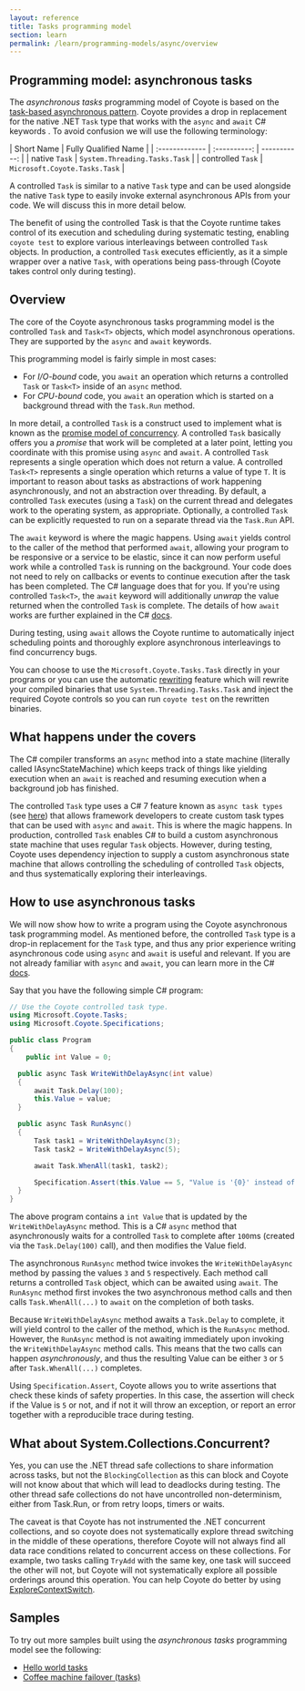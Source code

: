 ```yaml
---
layout: reference
title: Tasks programming model
section: learn
permalink: /learn/programming-models/async/overview
---
```


## Programming model: asynchronous tasks

The _asynchronous tasks_ programming model of Coyote is based on the [task-based asynchronous
pattern](https://docs.microsoft.com/en-us/dotnet/standard/asynchronous-programming-patterns/task-based-asynchronous-pattern-tap).
Coyote provides a drop in replacement for the native .NET `Task` type that works with the `async`
and `await` C# keywords . To avoid confusion we will use the following terminology:

| Short Name        | Fully Qualified Name     |
| :-------------    | :----------: | -----------: |
|  native `Task`    | `System.Threading.Tasks.Task`   |
| controlled `Task` | `Microsoft.Coyote.Tasks.Task`  |


A controlled `Task` is similar to a native `Task` type and can be used alongside the native `Task`
type to easily invoke external asynchronous APIs from your code. We will discuss this in more detail
below.

The benefit of using the controlled Task is that the Coyote runtime takes control of its execution
and scheduling during systematic testing, enabling `coyote test` to explore various interleavings
between controlled `Task` objects. In production, a controlled `Task` executes efficiently, as it a
simple wrapper over a native `Task`, with operations being pass-through (Coyote takes control only
during testing).

## Overview

The core of the Coyote asynchronous tasks programming model is the controlled `Task` and `Task<T>`
objects, which model asynchronous operations. They are supported by the `async` and `await`
keywords.

This programming model is fairly simple in most cases:
- For _I/O-bound_ code, you `await` an operation which returns a controlled `Task` or `Task<T>`
  inside of an `async` method.
- For _CPU-bound_ code, you `await` an operation which is started on a background thread with the
  `Task.Run` method.

In more detail, a controlled `Task` is a construct used to implement what is known as the [promise
model of concurrency](https://en.wikipedia.org/wiki/Futures_and_promises). A controlled `Task`
basically offers you a _promise_ that work will be completed at a later point, letting you
coordinate with this promise using `async` and `await`. A controlled `Task` represents a single
operation which does not return a value. A controlled `Task<T>` represents a single operation which
returns a value of type `T`. It is important to reason about tasks as abstractions of work happening
asynchronously, and not an abstraction over threading. By default, a controlled `Task` executes
(using a `Task`) on the current thread and delegates work to the operating system, as appropriate.
Optionally, a controlled `Task` can be explicitly requested to run on a separate thread via the
`Task.Run` API.

The `await` keyword is where the magic happens. Using `await` yields control to the caller of the
method that performed `await`, allowing your program to be responsive or a service to be elastic,
since it can now perform useful work while a controlled `Task` is running on the background. Your
code does not need to rely on callbacks or events to continue execution after the task has been
completed. The C# language does that for you. If you're using controlled `Task<T>`, the `await`
keyword will additionally _unwrap_ the value returned when the controlled `Task` is complete. The
details of how `await` works are further explained in the C#
[docs](https://docs.microsoft.com/en-us/dotnet/standard/asynchronous-programming-patterns/task-based-asynchronous-pattern-tap).

During testing, using `await` allows the Coyote runtime to automatically inject scheduling points
and thoroughly explore asynchronous interleavings to find concurrency bugs.

You can choose to use the `Microsoft.Coyote.Tasks.Task` directly in your programs or you can use
the automatic [rewriting](rewriting) feature which will rewrite your compiled binaries that use
`System.Threading.Tasks.Task` and inject the required Coyote controls so you can run `coyote test`
on the rewritten binaries.

## What happens under the covers

The C# compiler transforms an `async` method into a state machine (literally called
IAsyncStateMachine) which keeps track of things like yielding execution when an `await` is reached
and resuming execution when a background job has finished.

The controlled `Task` type uses a C# 7 feature known as `async task types` (see
[here](https://github.com/dotnet/roslyn/blob/master/docs/features/task-types.md)) that allows
framework developers to create custom task types that can be used with `async` and `await`. This is
where the magic happens. In production, controlled `Task` enables C# to build a custom asynchronous
state machine that uses regular `Task` objects. However, during testing, Coyote uses dependency
injection to supply a custom asynchronous state machine that allows controlling the scheduling of
controlled `Task` objects, and thus systematically exploring their interleavings.

## How to use asynchronous tasks

We will now show how to write a program using the Coyote asynchronous task programming model. As
mentioned before, the controlled `Task` type is a drop-in replacement for the `Task` type, and thus
any prior experience writing asynchronous code using `async` and `await` is useful and relevant. If
you are not already familiar with `async` and `await`, you can learn more in the C#
[docs](https://docs.microsoft.com/en-us/dotnet/standard/async-in-depth).

Say that you have the following simple C# program:

```c#
// Use the Coyote controlled task type.
using Microsoft.Coyote.Tasks;
using Microsoft.Coyote.Specifications;

public class Program
{
    public int Value = 0;

  public async Task WriteWithDelayAsync(int value)
  {
      await Task.Delay(100);
      this.Value = value;
  }

  public async Task RunAsync()
  {
      Task task1 = WriteWithDelayAsync(3);
      Task task2 = WriteWithDelayAsync(5);

      await Task.WhenAll(task1, task2);

      Specification.Assert(this.Value == 5, "Value is '{0}' instead of 5.", this.Value);
  }
}
```

The above program contains a `int Value` that is updated by the `WriteWithDelayAsync` method. This
is a C# `async` method that asynchronously waits for a controlled `Task` to complete after `100`ms
(created via the `Task.Delay(100)` call), and then modifies the Value field.

The asynchronous `RunAsync` method twice invokes the `WriteWithDelayAsync` method by passing the
values `3` and `5` respectively. Each method call returns a controlled `Task` object, which can be
awaited using `await`. The `RunAsync` method first invokes the two asynchronous method calls and
then calls `Task.WhenAll(...)` to `await` on the completion of both tasks.

Because `WriteWithDelayAsync` method awaits a `Task.Delay` to complete, it will yield control to
the caller of the method, which is the `RunAsync` method. However, the `RunAsync` method is not
awaiting immediately upon invoking the `WriteWithDelayAsync` method calls. This means that the two
calls can happen _asynchronously_, and thus the resulting Value can be either `3` or `5` after
`Task.WhenAll(...)` completes.

Using `Specification.Assert`, Coyote allows you to write assertions that check these kinds of safety
properties. In this case, the assertion will check if the Value is `5` or not, and if not it will
throw an exception, or report an error together with a reproducible trace during testing.

## What about System.Collections.Concurrent?

Yes, you can use the .NET thread safe collections to share information across tasks, but not the
`BlockingCollection` as this can block and Coyote will not know about that which will lead to
deadlocks during testing. The other thread safe collections do not have uncontrolled
non-determinism, either from Task.Run, or from retry loops, timers or waits.

The caveat is that Coyote has not instrumented the .NET concurrent collections, and so coyote does
not systematically explore thread switching in the middle of these operations, therefore Coyote
will not always find all data race conditions related to concurrent access on these collections.
For example, two tasks calling `TryAdd` with the same key, one task will succeed the other will
not, but Coyote will not systematically explore all possible orderings around this operation. You
can help Coyote do better by using [ExploreContextSwitch](interleavings).

## Samples

To try out more samples built using the _asynchronous tasks_ programming model see the following:

- [Hello world tasks](/coyote/learn/tutorials/hello-world-tasks)
- [Coffee machine failover (tasks)](/coyote/learn/tutorials/failover-coffee-machine-tasks)
